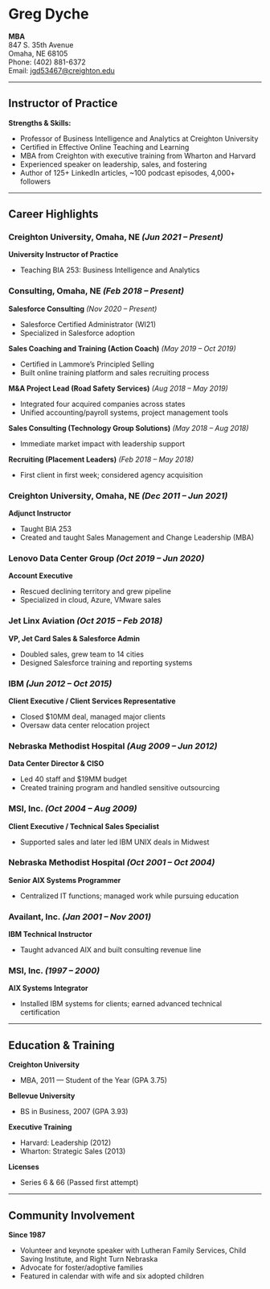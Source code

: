# Greg Dyche

**MBA**  
847 S. 35th Avenue  
Omaha, NE 68105  
Phone: (402) 881-6372  
Email: jgd53467@creighton.edu

---

## Instructor of Practice

**Strengths & Skills:**
- Professor of Business Intelligence and Analytics at Creighton University
- Certified in Effective Online Teaching and Learning
- MBA from Creighton with executive training from Wharton and Harvard
- Experienced speaker on leadership, sales, and fostering
- Author of 125+ LinkedIn articles, ~100 podcast episodes, 4,000+ followers

---

## Career Highlights

### Creighton University, Omaha, NE _(Jun 2021 – Present)_
**University Instructor of Practice**
- Teaching BIA 253: Business Intelligence and Analytics

### Consulting, Omaha, NE _(Feb 2018 – Present)_

**Salesforce Consulting** _(Nov 2020 – Present)_
- Salesforce Certified Administrator (WI21)
- Specialized in Salesforce adoption

**Sales Coaching and Training (Action Coach)** _(May 2019 – Oct 2019)_
- Certified in Lammore’s Principled Selling
- Built online training platform and sales recruiting process

**M&A Project Lead (Road Safety Services)** _(Aug 2018 – May 2019)_
- Integrated four acquired companies across states
- Unified accounting/payroll systems, project management tools

**Sales Consulting (Technology Group Solutions)** _(May 2018 – Aug 2018)_
- Immediate market impact with leadership support

**Recruiting (Placement Leaders)** _(Feb 2018 – May 2018)_
- First client in first week; considered agency acquisition

### Creighton University, Omaha, NE _(Dec 2011 – Jun 2021)_
**Adjunct Instructor**
- Taught BIA 253
- Created and taught Sales Management and Change Leadership (MBA)

### Lenovo Data Center Group _(Oct 2019 – Jun 2020)_
**Account Executive**
- Rescued declining territory and grew pipeline
- Specialized in cloud, Azure, VMware sales

### Jet Linx Aviation _(Oct 2015 – Feb 2018)_
**VP, Jet Card Sales & Salesforce Admin**
- Doubled sales, grew team to 14 cities
- Designed Salesforce training and reporting systems

### IBM _(Jun 2012 – Oct 2015)_
**Client Executive / Client Services Representative**
- Closed $10MM deal, managed major clients
- Oversaw data center relocation project

### Nebraska Methodist Hospital _(Aug 2009 – Jun 2012)_
**Data Center Director & CISO**
- Led 40 staff and $19MM budget
- Created training program and handled sensitive outsourcing

### MSI, Inc. _(Oct 2004 – Aug 2009)_
**Client Executive / Technical Sales Specialist**
- Supported sales and later led IBM UNIX deals in Midwest

### Nebraska Methodist Hospital _(Oct 2001 – Oct 2004)_
**Senior AIX Systems Programmer**
- Centralized IT functions; managed work while pursuing education

### Availant, Inc. _(Jan 2001 – Nov 2001)_
**IBM Technical Instructor**
- Taught advanced AIX and built consulting revenue line

### MSI, Inc. _(1997 – 2000)_
**AIX Systems Integrator**
- Installed IBM systems for clients; earned advanced technical certification

---

## Education & Training

**Creighton University**
- MBA, 2011 — Student of the Year (GPA 3.75)

**Bellevue University**
- BS in Business, 2007 (GPA 3.93)

**Executive Training**
- Harvard: Leadership (2012)
- Wharton: Strategic Sales (2013)

**Licenses**
- Series 6 & 66 (Passed first attempt)

---

## Community Involvement

**Since 1987**
- Volunteer and keynote speaker with Lutheran Family Services, Child Saving Institute, and Right Turn Nebraska
- Advocate for foster/adoptive families
- Featured in calendar with wife and six adopted children